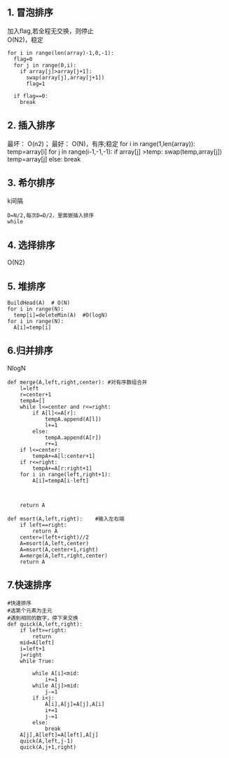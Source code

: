 ## 1. 冒泡排序
加入flag,若全程无交换，则停止 <br>
O(N2)，稳定
```
for i in range(len(array)-1,0,-1):
  flag=0
  for j in range(0,i):
    if array[j]>array[j+1]:
      swap(array[j],array[j+1])
      flag=1

  if flag==0:
    break
``` 

## 2. 插入排序
最坏： O(n2)； 最好： O(N)，有序;稳定
for i in range(1,len(array)):
  temp=array[i]
  for j in range(i-1,-1,-1):
    if array[j] >temp:
      swap(temp,array[j])
      temp=array[j]
    else:
      break
 
## 3. 希尔排序
k间隔
```
D=N/2,每次D=D/2，里面嵌插入排序
while 
```

## 4. 选择排序
O(N2)

## 5. 堆排序
```
BuildHead(A)  # O(N)
for i in range(N):
  temp[i]=deleteMin(A)  #O(logN)
for i in range(N):
  A[i]=temp[i]
```
## 6.归并排序
NlogN
```
def merge(A,left,right,center): #对有序数组合并
    l=left
    r=center+1
    tempA=[]
    while l<=center and r<=right:
        if A[l]<=A[r]:
            tempA.append(A[l])
            l+=1
        else:
            tempA.append(A[r])
            r+=1
    if l<=center:
        tempA+=A[l:center+1]
    if r<=right:
        tempA+=A[r:right+1]
    for i in range(left,right+1):
        A[i]=tempA[i-left]
        
        
    
    return A

def msort(A,left,right):    #输入左右端
    if left==right:
        return A    
    center=(left+right)//2
    A=msort(A,left,center)
    A=msort(A,center+1,right)    
    A=merge(A,left,right,center)
    return A
```
## 7.快速排序
```
#快速排序
#选第个元素为主元
#遇到相同的数字，停下来交换
def quick(A,left,right):    
    if left>=right:
        return
    mid=A[left]
    i=left+1
    j=right
    while True:
        
        while A[i]<mid:
            i+=1
        while A[j]>mid:
            j-=1
        if i<j:
            A[i],A[j]=A[j],A[i]
            i+=1
            j-=1
        else:
            break
    A[j],A[left]=A[left],A[j]
    quick(A,left,j-1)
    quick(A,j+1,right)
```

